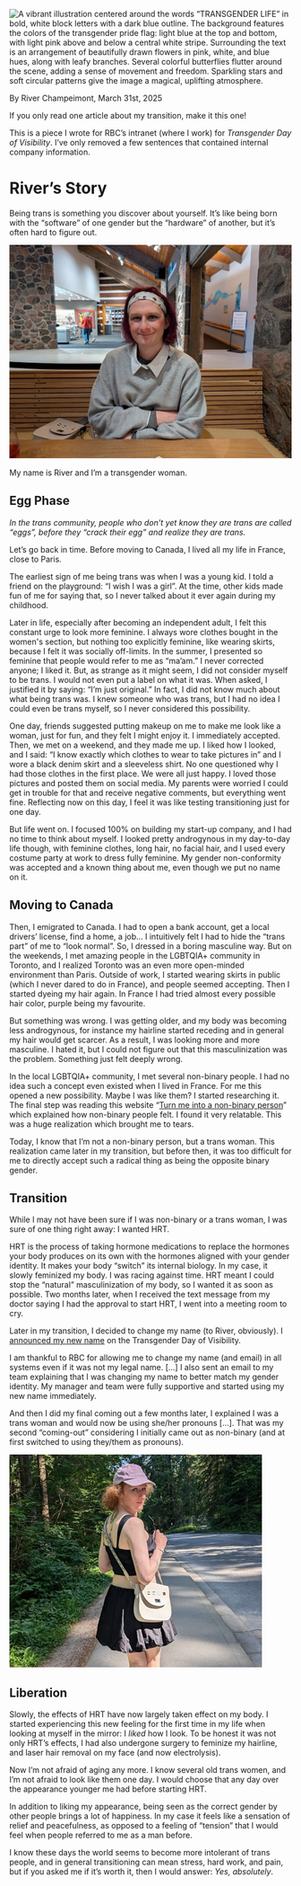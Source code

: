 ![A vibrant illustration centered around the words “TRANSGENDER LIFE” in bold, white block letters with a dark blue outline. The background features the colors of the transgender pride flag: light blue at the top and bottom, with light pink above and below a central white stripe. Surrounding the text is an arrangement of beautifully drawn flowers in pink, white, and blue hues, along with leafy branches. Several colorful butterflies flutter around the scene, adding a sense of movement and freedom. Sparkling stars and soft circular patterns give the image a magical, uplifting atmosphere.](TDOV2025/transgender_life_small.png)

By River Champeimont, March 31st, 2025

If you only read one article about my transition, make it this one!

This is a piece I wrote for RBC’s intranet (where I work) for
*Transgender Day of Visibility*. I’ve only removed a few sentences that
contained internal company information.

# River’s Story

Being trans is something you discover about yourself. It’s like being
born with the “software” of one gender but the “hardware” of another,
but it’s often hard to figure out.

![River is sitting on a wooden bench inside a museum. She is smiling gently with her arms crossed. She’s wearing a light-colored headband, a grey sweater, and a white collared shirt underneath. Her white shoulder bag is beside her on the bench. The background features stone walls, wooden beams, and a bright exhibition space with artwork and display cases.](we_are_more_than_atheism/picture_of_River_Jan2025_small.jpg)

My name is River and I’m a transgender woman.

## Egg Phase

*In the trans community, people who don’t yet know they are trans are
called “eggs”, before they “crack their egg” and realize they are
trans.*

Let’s go back in time. Before moving to Canada, I lived all my life in
France, close to Paris.

The earliest sign of me being trans was when I was a young kid. I told a
friend on the playground: “I wish I was a girl”. At the time, other kids
made fun of me for saying that, so I never talked about it ever again
during my childhood.

Later in life, especially after becoming an independent adult, I felt
this constant urge to look more feminine. I always wore clothes bought
in the women's section, but nothing too explicitly feminine, like
wearing skirts, because I felt it was socially off-limits. In the
summer, I presented so feminine that people would refer to me as
“ma’am.” I never corrected anyone; I liked it. But, as strange as it
might seem, I did not consider myself to be trans. I would not even put
a label on what it was. When asked, I justified it by saying: “I’m just
original.” In fact, I did not know much about what being trans was. I
knew someone who was trans, but I had no idea I could even be trans
myself, so I never considered this possibility.

One day, friends suggested putting makeup on me to make me look like a
woman, just for fun, and they felt I might enjoy it. I immediately
accepted. Then, we met on a weekend, and they made me up. I liked how I
looked, and I said: “I know exactly which clothes to wear to take
pictures in” and I wore a black denim skirt and a sleeveless shirt. No
one questioned why I had those clothes in the first place. We were all
just happy. I loved those pictures and posted them on social media. My
parents were worried I could get in trouble for that and receive
negative comments, but everything went fine. Reflecting now on this day,
I feel it was like testing transitioning just for one day.

But life went on. I focused 100% on building my start-up company, and I
had no time to think about myself. I looked pretty androgynous in my
day-to-day life though, with feminine clothes, long hair, no facial
hair, and I used every costume party at work to dress fully feminine. My
gender non-conformity was accepted and a known thing about me, even
though we put no name on it.

## Moving to Canada

Then, I emigrated to Canada. I had to open a bank account, get a local
drivers’ license, find a home, a job… I intuitively felt I had to hide
the “trans part” of me to “look normal”. So, I dressed in a boring
masculine way. But on the weekends, I met amazing people in the LGBTQIA+
community in Toronto, and I realized Toronto was an even more
open-minded environment than Paris. Outside of work, I started wearing
skirts in public (which I never dared to do in France), and people
seemed accepting. Then I started dyeing my hair again. In France I had
tried almost every possible hair color, purple being my favourite.

But something was wrong. I was getting older, and my body was becoming
less androgynous, for instance my hairline started receding and in
general my hair would get scarcer. As a result, I was looking more and
more masculine. I hated it, but I could not figure out that this
masculinization was the problem. Something just felt deeply wrong.

In the local LGBTQIA+ community, I met several non-binary people. I had
no idea such a concept even existed when I lived in France. For me this
opened a new possibility. Maybe I was like them? I started researching
it. The final step was reading this website “[Turn me into a non-binary
person](https://euphorbia-milli.notion.site/euphorbia-milli/Turn-Me-Into-A-Non-Binary-Person-4710c60a76a54347932fca656fb602dc)”
which explained how non-binary people felt. I found it very relatable.
This was a huge realization which brought me to tears.

Today, I know that I’m not a non-binary person, but a trans woman. This
realization came later in my transition, but before then, it was too
difficult for me to directly accept such a radical thing as being the
opposite binary gender.

## Transition

While I may not have been sure if I was non-binary or a trans woman, I
was sure of one thing right away: I wanted HRT.

HRT is the process of taking hormone medications to replace the hormones
your body produces on its own with the hormones aligned with your gender
identity. It makes your body “switch” its internal biology. In my case,
it slowly feminized my body. I was racing against time. HRT meant I
could stop the “natural” masculinization of my body, so I wanted it as
soon as possible. Two months later, when I received the text message
from my doctor saying I had the approval to start HRT, I went into a
meeting room to cry.

Later in my transition, I decided to change my name (to River,
obviously). I [announced my new name](I’m%20changing%20my%20name.md) on the Transgender Day of
Visibility.

I am thankful to RBC for allowing me to change my name (and email) in
all systems even if it was not my legal name. \[…\] I also sent an email
to my team explaining that I was changing my name to better match my
gender identity. My manager and team were fully supportive and started
using my new name immediately.

And then I did my final coming out a few months later, I explained I was
a trans woman and would now be using she/her pronouns \[…\]. That was my
second “coming-out” considering I initially came out as non-binary (and
at first switched to using they/them as pronouns).

![River is walking along a path at the edge of a forest in Vancouver on a sunny day. She’s turning slightly toward the camera with a soft smile. She’s wearing a purple cap, a black crop top, a short black skirt, and a white shoulder bag decorated with small pins. The path is bordered by tall trees and greenery.](TDOV2025/Vancouver_small.jpg)

## Liberation

Slowly, the effects of HRT have now largely taken effect on my body. I
started experiencing this new feeling for the first time in my life when
looking at myself in the mirror: I *liked* how I look. To be honest it
was not only HRT’s effects, I had also undergone surgery to feminize my
hairline, and laser hair removal on my face (and now electrolysis).

Now I’m not afraid of aging any more. I know several old trans women,
and I’m not afraid to look like them one day. I would choose that any
day over the appearance younger me had before starting HRT.

In addition to liking my appearance, being seen as the correct gender by
other people brings a lot of happiness. In my case it feels like a
sensation of relief and peacefulness, as opposed to a feeling of
“tension” that I would feel when people referred to me as a man before.

I know these days the world seems to become more intolerant of trans
people, and in general transitioning can mean stress, hard work, and
pain, but if you asked me if it’s worth it, then I would answer: *Yes,
absolutely*.
